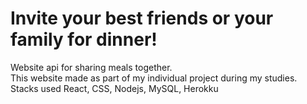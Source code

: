 # Invite your best friends or your family for dinner!
Website api for sharing meals together. 
<br>
This website made as part of my individual project during my studies. 
<br>
Stacks used React, CSS, Nodejs, MySQL, Herokku
